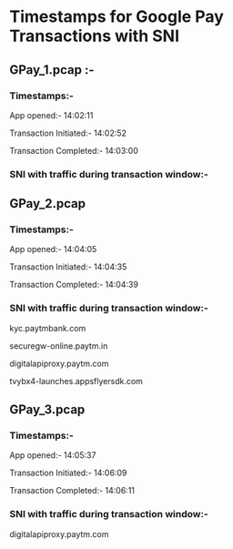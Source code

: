 # Timestamps for Google Pay Transactions with SNI


## GPay_1.pcap :-


### Timestamps:-


App opened:- 14:02:11

Transaction Initiated:- 14:02:52

Transaction Completed:- 14:03:00


### SNI with traffic during transaction window:-




## GPay_2.pcap


### Timestamps:-


App opened:- 14:04:05

Transaction Initiated:- 14:04:35

Transaction Completed:- 14:04:39


### SNI with traffic during transaction window:-

kyc.paytmbank.com

securegw-online.paytm.in

digitalapiproxy.paytm.com

tvybx4-launches.appsflyersdk.com


## GPay_3.pcap


### Timestamps:-


App opened:- 14:05:37

Transaction Initiated:- 14:06:09

Transaction Completed:- 14:06:11


### SNI with traffic during transaction window:-

digitalapiproxy.paytm.com
